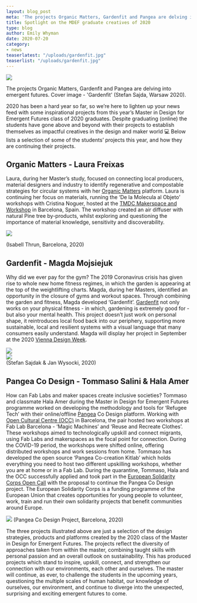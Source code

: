 ```yaml
---
layout: blog_post
meta: 'The projects Organic Matters, Gardenfit and Pangea are delving into emergent futures.'
title: Spotlight on the MDEF graduate creatives of 2020
type: blog
author: Emily Whyman
date: 2020-07-20
category:
- news
teaserlatest: "/uploads/gardenfit.jpg"
teaserlist: "/uploads/gardenfit.jpg"
---
```




![](/uploads/gardenfit.jpg)

The projects Organic Matters, Gardenfit and Pangea are delving into emergent futures. Cover image - 'Gardenfit' (Stefan Sajda, Warsaw 2020). 


2020 has been a hard year so far, so we’re here to lighten up your news feed with some inspirational projects from this year’s Master in Design for Emergent Futures class of 2020 graduates. Despite graduating (online) the students have gone above and beyond with their projects to establish themselves as impactful creatives in the design and maker world 💻 Below lists a selection of some of the students’ projects this year, and how they are continuing their projects.




## Organic Matters - Laura Freixas

Laura, during her Master’s study, focused on connecting local producers, material designers and industry to identify regenerative and compostable strategies for circular systems with her [Organic Matters](https://laurafreixas.gitlab.io/laura.freixas/-/organicmatters.html) platform. Laura is continuing her focus on materials, running the ‘De la Molecula al Objeto’ workshops with Cristina Noguer, hosted at the [TMDC Makerspace and Workshop](https://www.tmdc.es/casaldestiutalleres/de-la-molcula-al-objeto?fbclid=IwAR3dofIj23MQuQ2BycFOPh-Ki4QUplZHliweeEdGJSQ_dBDZcMCyYUisHck) in Barcelona, Spain. The workshop created an air diffuser with natural Pine tree by-products, whilst exploring and questioning the importance of material knowledge, sensitivity and discoverability. 

![](/uploads/organicmatters2.jpg)

(Isabell Thrun, Barcelona, 2020)




## Gardenfit - Magda Mojsiejuk

Why did we ever pay for the gym? The 2019 Coronavirus crisis has given rise to whole new home fitness regimes, in which the garden is appearing at the top of the weightlifting charts. Magda, during her Masters, identified an opportunity in the closure of gyms and workout spaces. Through combining the garden and fitness, Magda developed ‘Gardenfit’. [Gardenfit](https://magdalenamojsiejuk.gitlab.io/magdalenamojsiejuk/gardenfit/gardenfit.html) not only works on your physical fitness - in which, gardening is extremely good for - but also your mental health. This project doesn’t just work on personal shape, it reintroduces local food back into our periphery, supporting more sustainable, local and resilient systems with a visual language that many consumers easily understand. Magda will display her project in September at the 2020 [Vienna Design Week](https://www.viennadesignweek.at/en/info/about/).



<div class="row">
  <div class="col-6">
    <img src="/uploads/gardenfit-1.png">
  </div>
  <div class="col-6">
    <img src="/uploads/gardenfit-2.png">
  </div>
</div>
(Stefan Sajdak & Jan Wysocki, 2020)




## Pangea Co Design - Tommaso Salini & Hala Amer

How can Fab Labs and maker spaces create inclusive societies? Tommaso and classmate Hala Amer during the Master in Design for Emergent Futures programme worked on developing the methodology and tools for ‘Refugee Tech’ with their online/offline [Pangea](https://sprout-bagpipe-kn4n.squarespace.com/) Co Design platform.  Working with [Open Cultural Centre (OCC)](https://openculturalcenter.org/cultural-centers/) in Barcelona, the pair hosted two workshops at Fab Lab Barcelona - ‘Magic Machines’ and ‘Reuse and Recreate Clothes’. These workshops aimed to technologically upskill and connect migrants, using Fab Labs and makerspaces as the focal point for connection. During the COVID-19 period, the workshops were shifted online, offering distributed workshops and work sessions from home. Tommaso has developed the open source ‘Pangea Co-creation Kitlab’ which holds everything you need to host two different upskilling workshops, whether you are at home or in a Fab Lab. During the quarantine, Tommaso, Hala and the OCC successfully applied and took part in the [European Solidarity Corps Open Call](https://europa.eu/youth/solidarity_en) with the proposal to continue the Pangea Co Design project. The European Solidarity Corps is a funding programme of the European Union that creates opportunities for young people to volunteer, work, train and run their own solidarity projects that benefit communities around Europe.  


![](/uploads/pangea-1.jpg)
(Pangea Co Design Project, Barcelona, 2020)


The three projects illustrated above are just a selection of the design strategies, products and platforms created by the 2020 class of the Master in Design for Emergent Futures. The projects reflect the diversity of approaches taken from within the master, combining taught skills with personal passion and an overall outlook on sustainability. This has produced projects which stand to inspire, upskill, connect, and strengthen our connection with our environments, each other and ourselves. The master will continue, as ever, to challenge the students in the upcoming years, questioning the multiple scales of human habitat, our knowledge of ourselves, our environment, and continue to diverge into the unexpected, surprising and exciting emergent futures to come.


